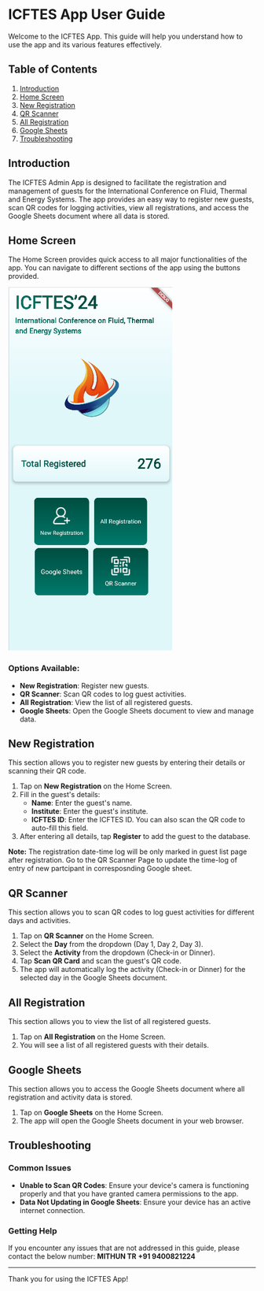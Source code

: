 # ICFTES App User Guide

Welcome to the ICFTES  App. This guide will help you understand how to use the app and its various features effectively.

## Table of Contents
1. [Introduction](#introduction)
2. [Home Screen](#home-screen)
3. [New Registration](#new-registration)
4. [QR Scanner](#qr-scanner)
5. [All Registration](#all-registration)
6. [Google Sheets](#google-sheets)
7. [Troubleshooting](#troubleshooting)

## Introduction

The ICFTES Admin App is designed to facilitate the registration and management of guests for the International Conference on Fluid, Thermal and Energy Systems. The app provides an easy way to register new guests, scan QR codes for logging activities, view all registrations, and access the Google Sheets document where all data is stored.

## Home Screen

The Home Screen provides quick access to all major functionalities of the app. You can navigate to different sections of the app using the buttons provided.

![Home Screen](assets\ICFTES.png)

### Options Available:
- **New Registration**: Register new guests.
- **QR Scanner**: Scan QR codes to log guest activities.
- **All Registration**: View the list of all registered guests.
- **Google Sheets**: Open the Google Sheets document to view and manage data.

## New Registration

This section allows you to register new guests by entering their details or scanning their QR code.

1. Tap on **New Registration** on the Home Screen.
2. Fill in the guest's details:
    - **Name**: Enter the guest's name.
    - **Institute**: Enter the guest's institute.
    - **ICFTES ID**: Enter the ICFTES ID. You can also scan the QR code to auto-fill this field.
3. After entering all details, tap **Register** to add the guest to the database.

**Note:** The registration date-time log will be only marked in guest list page after registration. Go to the QR Scanner Page to update the time-log of entry of new partcipant in corresposnding Google sheet.


<!-- ![New Registration](assets\new_registration_icon.png) -->

## QR Scanner

This section allows you to scan QR codes to log guest activities for different days and activities.

1. Tap on **QR Scanner** on the Home Screen.
2. Select the **Day** from the dropdown (Day 1, Day 2, Day 3).
3. Select the **Activity** from the dropdown (Check-in or Dinner).
4. Tap **Scan QR Card** and scan the guest's QR code.
5. The app will automatically log the activity (Check-in or Dinner) for the selected day in the Google Sheets document.

<!-- ![QR Scanner](assets\qr_scanner_icon.png) -->

## All Registration

This section allows you to view the list of all registered guests.

1. Tap on **All Registration** on the Home Screen.
2. You will see a list of all registered guests with their details.

<!-- ![All Registration](assets/all_registration.png) -->

## Google Sheets

This section allows you to access the Google Sheets document where all registration and activity data is stored.

1. Tap on **Google Sheets** on the Home Screen.
2. The app will open the Google Sheets document in your web browser.

<!-- ![Google Sheets](assets/google_sheets.png) -->

## Troubleshooting

### Common Issues
- **Unable to Scan QR Codes**: Ensure your device's camera is functioning properly and that you have granted camera permissions to the app.
- **Data Not Updating in Google Sheets**: Ensure your device has an active internet connection.

### Getting Help
If you encounter any issues that are not addressed in this guide, please contact the below number:
**MITHUN TR**
**+91 9400821224**

---

Thank you for using the ICFTES App!
